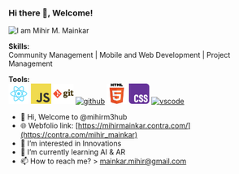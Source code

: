### Hi there 👋, Welcome!

![I am Mihir M. Mainkar](https://cdn.glitch.global/8861eb70-411e-4bbd-a873-683141423c9f/bannerBlackGit.png?v=1725864647767)

**Skills:**  
Community Management | Mobile and Web Development | Project Management  

**Tools:**   
[<img src='https://raw.githubusercontent.com/github/explore/80688e429a7d4ef2fca1e82350fe8e3517d3494d/topics/react/react.png' alt='reactjs' height='40'>](https://www.linkedin.com/in/mihir-mainkar/)  [<img src='https://raw.githubusercontent.com/github/explore/80688e429a7d4ef2fca1e82350fe8e3517d3494d/topics/javascript/javascript.png' alt='js' height='40'>](https://www.linkedin.com/in/mihir-mainkar/)  [<img src='https://raw.githubusercontent.com/github/explore/80688e429a7d4ef2fca1e82350fe8e3517d3494d/topics/git/git.png' alt='git' height='40'>](https://www.linkedin.com/in/mihir-mainkar/) [<img src='https://github.githubassets.com/images/modules/logos_page/GitHub-Mark.png' alt='github' height='40'>](https://www.linkedin.com/in/mihir-mainkar/) [<img src='https://raw.githubusercontent.com/github/explore/80688e429a7d4ef2fca1e82350fe8e3517d3494d/topics/html/html.png' alt='html' height='40'>](https://www.linkedin.com/in/mihir-mainkar/)  [<img src='https://raw.githubusercontent.com/github/explore/80688e429a7d4ef2fca1e82350fe8e3517d3494d/topics/css/css.png' alt='css' height='40'>](https://www.linkedin.com/in/mihir-mainkar/)  [<img src='https://upload.wikimedia.org/wikipedia/commons/thumb/2/2d/Visual_Studio_Code_1.18_icon.svg/1200px-Visual_Studio_Code_1.18_icon.svg.png' alt='vscode' height='40'>](https://www.linkedin.com/in/mihir-mainkar/)


- 👋 Hi, Welcome to @mihirm3hub
- 🌐 Webfolio link: [https://mihirmainkar.contra.com/](https://contra.com/mihir_mainkar)
- 👀 I’m interested in Innovations
- 🌱 I’m currently learning AI & AR
- 📫 How to reach me? > mainkar.mihir@gmail.com

<!---
mihirm3hub/mihirm3hub is a ✨ special ✨ repository because its `README.md` (this file) appears on your GitHub profile.
You can click the Preview link to take a look at your changes.
--->
